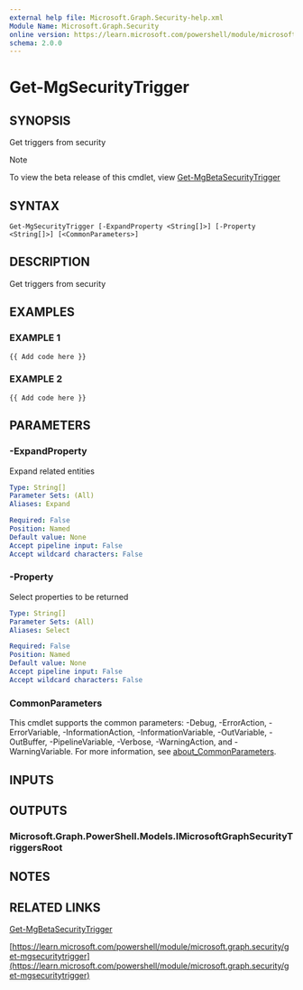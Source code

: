 ```yaml
---
external help file: Microsoft.Graph.Security-help.xml
Module Name: Microsoft.Graph.Security
online version: https://learn.microsoft.com/powershell/module/microsoft.graph.security/get-mgsecuritytrigger
schema: 2.0.0
---
```


# Get-MgSecurityTrigger

## SYNOPSIS
Get triggers from security

> [!NOTE]
> To view the beta release of this cmdlet, view [Get-MgBetaSecurityTrigger](/powershell/module/Microsoft.Graph.Beta.Security/Get-MgBetaSecurityTrigger?view=graph-powershell-beta)

## SYNTAX

```
Get-MgSecurityTrigger [-ExpandProperty <String[]>] [-Property <String[]>] [<CommonParameters>]
```

## DESCRIPTION
Get triggers from security

## EXAMPLES

### EXAMPLE 1
```
{{ Add code here }}
```

### EXAMPLE 2
```
{{ Add code here }}
```

## PARAMETERS

### -ExpandProperty
Expand related entities

```yaml
Type: String[]
Parameter Sets: (All)
Aliases: Expand

Required: False
Position: Named
Default value: None
Accept pipeline input: False
Accept wildcard characters: False
```

### -Property
Select properties to be returned

```yaml
Type: String[]
Parameter Sets: (All)
Aliases: Select

Required: False
Position: Named
Default value: None
Accept pipeline input: False
Accept wildcard characters: False
```

### CommonParameters
This cmdlet supports the common parameters: -Debug, -ErrorAction, -ErrorVariable, -InformationAction, -InformationVariable, -OutVariable, -OutBuffer, -PipelineVariable, -Verbose, -WarningAction, and -WarningVariable. For more information, see [about_CommonParameters](http://go.microsoft.com/fwlink/?LinkID=113216).

## INPUTS

## OUTPUTS

### Microsoft.Graph.PowerShell.Models.IMicrosoftGraphSecurityTriggersRoot
## NOTES

## RELATED LINKS
[Get-MgBetaSecurityTrigger](/powershell/module/Microsoft.Graph.Beta.Security/Get-MgBetaSecurityTrigger?view=graph-powershell-beta)

[https://learn.microsoft.com/powershell/module/microsoft.graph.security/get-mgsecuritytrigger](https://learn.microsoft.com/powershell/module/microsoft.graph.security/get-mgsecuritytrigger)


